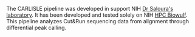 The CARLISLE pipeline was developed in support NIH [Dr Saloura's laboratory](https://irp.nih.gov/pi/vassiliki-saloura). It has been developed and tested solely on NIH [HPC Biowulf](https://hpc.nih.gov/). This pipeline analyzes Cut&Run sequencing data from alignment through differential peak calling. 